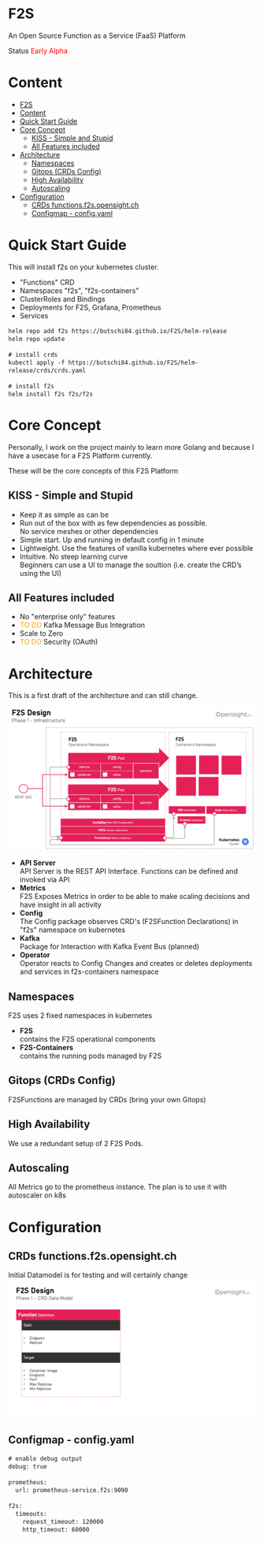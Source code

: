 # F2S
An Open Source Function as a Service (FaaS) Platform

Status <font color=red>Early Alpha</font>

# Content
- [F2S](#f2s)
- [Content](#content)
- [Quick Start Guide](#quick-start-guide)
- [Core Concept](#core-concept)
  - [KISS - Simple and Stupid](#kiss---simple-and-stupid)
  - [All Features included](#all-features-included)
- [Architecture](#architecture)
  - [Namespaces](#namespaces)
  - [Gitops (CRDs Config)](#gitops-crds-config)
  - [High Availability](#high-availability)
  - [Autoscaling](#autoscaling)
- [Configuration](#configuration)
  - [CRDs functions.f2s.opensight.ch](#crds-functionsf2sopensightch)
  - [Configmap - config.yaml](#configmap---configyaml)

# Quick Start Guide
This will install f2s on your kubernetes cluster. 

* "Functions" CRD
* Namespaces "f2s", "f2s-containers"
* ClusterRoles and Bindings
* Deployments for F2S, Grafana, Prometheus
* Services

```
helm repo add f2s https://butschi84.github.io/F2S/helm-release
helm repo update

# install crds
kubectl apply -f https://butschi84.github.io/F2S/helm-release/crds/crds.yaml

# install f2s
helm install f2s f2s/f2s
```

# Core Concept
Personally, I work on the project mainly to learn more Golang and because I have a usecase for a F2S Platform currently.

These will be the core concepts of this F2S Platform
## KISS - Simple and Stupid

* Keep it as simple as can be
* Run out of the box with as few dependencies as possible. <br/>
  No service meshes or other dependencies
* Simple start. Up and running in default config in 1 minute
* Lightweight. Use the features of vanilla kubernetes where ever possible
* Intuitive. No steep learning curve<br/>
  Beginners can use a UI to manage the soultion (i.e. create the CRD’s using the UI)

## All Features included

* No "enterprise only" features
* <font color=orange>TO DO</font> Kafka Message Bus Integration
* Scale to Zero
* <font color=orange>TO DO</font> Security (OAuth)
# Architecture
This is a first draft of the architecture and can still change.

![](docs/architecture.png)

* **API Server**<br/>
  API Server is the REST API Interface. Functions can be defined and invoked via API
* **Metrics**<br/>
  F2S Exposes Metrics in order to be able to make scaling decisions and have insight in all activity
* **Config**<br/>
  The Config package observes CRD's (F2SFunction Declarations) in "f2s" namespace on kubernetes
* **Kafka**<br/>
  Package for Interaction with Kafka Event Bus (planned)
* **Operator**<br/>
  Operator reacts to Config Changes and creates or deletes deployments and services in f2s-containers namespace

## Namespaces
F2S uses 2 fixed namespaces in kubernetes
* **F2S**<br/>
contains the F2S operational components
* **F2S-Containers**<br/>
contains the running pods managed by F2S
## Gitops (CRDs Config)
F2SFunctions are managed by CRDs (bring your own Gitops)

## High Availability
We use a redundant setup of 2 F2S Pods. 

## Autoscaling
All Metrics go to the prometheus instance. The plan is to use it with autoscaler on k8s

# Configuration
## CRDs functions.f2s.opensight.ch
Initial Datamodel is for testing and will certainly change
![](docs/datamodel.png)

## Configmap - config.yaml

```
# enable debug output
debug: true

prometheus:
  url: prometheus-service.f2s:9090

f2s:
  timeouts:
    request_timeout: 120000
    http_timeout: 60000
```